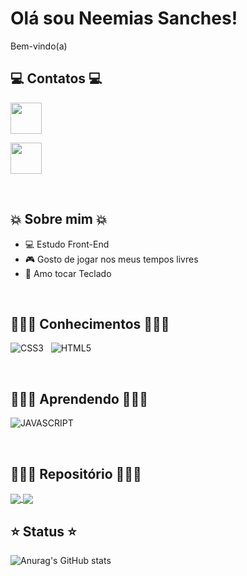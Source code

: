 # Olá sou Neemias Sanches!

Bem-vindo(a)

## 💻 Contatos 💻
<a href="https://www.linkedin.com/in/neemias-sanches-ba4002273/" target="_blank"><img src="https://cdn.jsdelivr.net/gh/devicons/devicon/icons/linkedin/linkedin-original.svg" widht= 50px; height= 50px></a>

<a href="https://twitter.com/NeemiasTKat" target="_blank"><img src="https://cdn.jsdelivr.net/gh/devicons/devicon/icons/twitter/twitter-original.svg" widht= 50px; height= 50px></a>
          
          
<br>

## 💥 Sobre mim 💥

- 💻 Estudo Front-End
- 🎮 Gosto de jogar nos meus tempos livres
- 🎹 Amo tocar Teclado

<br>

## 👩🏻‍💻 Conhecimentos 👩🏻‍💻
![CSS3](https://img.shields.io/badge/CSS3-1572B6?style=for-the-badge&logo=css3&logoColor=white) &nbsp;
![HTML5](https://img.shields.io/badge/HTML5-E34F26?style=for-the-badge&logo=html5&logoColor=white) &nbsp;

<br>

## 👩🏻‍💻 Aprendendo 👩🏻‍💻
![JAVASCRIPT](https://img.shields.io/badge/JavaScript-323330?style=for-the-badge&logo=javascript&logoColor=F7DF1E) &nbsp;

<br>

## 👩🏻‍💻 Repositório 👩🏻‍💻
<a href="https://github.com/NeemiasTKat/listagem-pokemon">
  <img align="center" src="https://github-readme-stats.vercel.app/api/pin/?username=NeemiasTKat&repo=listagem-pokemon" />
</a>
<a href="https://github.com/NeemiasTKat/NeemiasTKat">
  <img align="center" src="https://github-readme-stats.vercel.app/api/pin/?username=NeemiasTKat&repo=NeemiasTKat" />
</a>

## ⭐ Status ⭐
![Anurag's GitHub stats](https://github-readme-stats.vercel.app/api?username=NeemiasTKat&show_icons=true&theme=radical)
</a> &nbsp; 
